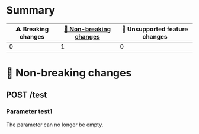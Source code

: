 # Summary

| ⚠️ Breaking changes | [🙆 Non-breaking changes](#non-breaking-changes) | 🤷 Unsupported feature changes |
|---------------------|-------------------------------------------------|-------------------------------|
| 0                   | 1                                               | 0                             |

# <span id="non-breaking-changes"></span>🙆 Non-breaking changes

## **POST** /test

### Parameter test1

The parameter can no longer be empty.
